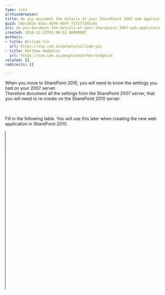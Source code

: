 ```yaml
---
type: rule
archivedreason: 
title: Do you document the details of your SharePoint 2007 web application
guid: 58ecd81e-d3ac-4599-989f-7172773d1c0c
uri: do-you-document-the-details-of-your-sharepoint-2007-web-application
created: 2010-12-23T03:00:52.0000000Z
authors:
- title: William Yin
  url: https://ssw.com.au/people/william-yin
- title: Matthew Hodgkins
  url: https://ssw.com.au/people/matthew-hodgkins
related: []
redirects: []

---
```



<p>When you move to SharePoint 2010, you will need to know the settings you had on your 2007 server. <br>Therefore document all the settings from the SharePoint 2007 server, that you will need to re-create on the SharePoint 2010 server.</p>
<br><excerpt class='endintro'></excerpt><br>
<p style="margin&#58;0cm 0cm 0pt;">Fill in the following table. You will use this later when creating the new web application in SharePoint 2010.</p>
<table cellspacing="0" cellpadding="0" border="1" style="line-height&#58;18px;border&#58;medium none;width&#58;1px;height&#58;873px;"><tbody><tr><td valign="top" style="border&#58;1pt solid windowtext;width&#58;56px;padding&#58;0cm 5.4pt;height&#58;71px;"><p style="margin&#58;0cm 0cm 0pt;"><b>SharePoint&#160;2010 Web Application&#160;Option</b></p></td>
<td valign="top" style="border-top-width&#58;1pt;border-top-style&#58;solid;border-right-width&#58;1pt;border-right-style&#58;solid;width&#58;380px;border-bottom-width&#58;1pt;border-bottom-style&#58;solid;padding&#58;0cm 5.4pt;height&#58;71px;"><p style="margin&#58;0cm 0cm 0pt;"><b>Where To Find This In SharePoint 2007</b></p></td>
<td valign="top" width="187" style="border-top-width&#58;1pt;border-top-style&#58;solid;border-right-width&#58;1pt;border-right-style&#58;solid;width&#58;140pt;border-bottom-width&#58;1pt;border-bottom-style&#58;solid;padding&#58;0cm 5.4pt;height&#58;71px;"><p style="margin&#58;0cm 0cm 0pt;"><b>Answer</b></p></td></tr>
<tr><td valign="top" style="border-right-width&#58;1pt;border-right-style&#58;solid;width&#58;56px;border-bottom-width&#58;1pt;border-bottom-style&#58;solid;padding&#58;0cm 5.4pt;border-left-width&#58;1pt;border-left-style&#58;solid;background-color&#58;transparent;"><p style="margin&#58;0cm 0cm 0pt;">Authentication Provider</p></td>
<td valign="top" style="border-right-width&#58;1pt;border-right-style&#58;solid;width&#58;429px;border-bottom-width&#58;1pt;border-bottom-style&#58;solid;padding&#58;0cm 5.4pt;background-color&#58;transparent;"><p style="margin&#58;0cm 0cm 0pt;">Use&#160;<b>classic</b>&#160;unless you know you need&#160;<b>claims based authentication&#160;<br></b>Note&#58; this is a new feature in SharePoint 2010.</p></td>
<td valign="top" width="187" style="border-right-width&#58;1pt;border-right-style&#58;solid;width&#58;140pt;border-bottom-width&#58;1pt;border-bottom-style&#58;solid;padding&#58;0cm 5.4pt;background-color&#58;transparent;"><p style="margin&#58;0cm 0cm 0pt;">&#160;</p></td></tr>
<tr><td valign="top" style="border-right-width&#58;1pt;border-right-style&#58;solid;width&#58;56px;border-bottom-width&#58;1pt;border-bottom-style&#58;solid;padding&#58;0cm 5.4pt;border-left-width&#58;1pt;border-left-style&#58;solid;background-color&#58;transparent;"><p style="margin&#58;0cm 0cm 0pt;">New IIS Web Site Name</p></td>
<td valign="top" style="border-right-width&#58;1pt;border-right-style&#58;solid;width&#58;429px;border-bottom-width&#58;1pt;border-bottom-style&#58;solid;padding&#58;0cm 5.4pt;background-color&#58;transparent;"><p style="margin&#58;0cm 0cm 0pt;">Application Management | Web application list |&#160;<b>Name Field</b></p></td>
<td valign="top" width="187" style="border-right-width&#58;1pt;border-right-style&#58;solid;width&#58;140pt;border-bottom-width&#58;1pt;border-bottom-style&#58;solid;padding&#58;0cm 5.4pt;background-color&#58;transparent;"><p style="margin&#58;0cm 0cm 0pt;">&#160;</p></td></tr>
<tr><td valign="top" style="border-right-width&#58;1pt;border-right-style&#58;solid;width&#58;56px;border-bottom-width&#58;1pt;border-bottom-style&#58;solid;padding&#58;0cm 5.4pt;border-left-width&#58;1pt;border-left-style&#58;solid;background-color&#58;transparent;"><p style="margin&#58;0cm 0cm 0pt;">Port</p></td>
<td valign="top" style="border-right-width&#58;1pt;border-right-style&#58;solid;width&#58;429px;border-bottom-width&#58;1pt;border-bottom-style&#58;solid;padding&#58;0cm 5.4pt;background-color&#58;transparent;"><p style="margin&#58;0cm 0cm 0pt;">Application Management | Web application list |&#160;<b>URL Field</b>.&#160;<br>Port number will be listed on end of URL (if nothing its port 80)</p></td>
<td valign="top" width="187" style="border-right-width&#58;1pt;border-right-style&#58;solid;width&#58;140pt;border-bottom-width&#58;1pt;border-bottom-style&#58;solid;padding&#58;0cm 5.4pt;background-color&#58;transparent;"><p style="margin&#58;0cm 0cm 0pt;">&#160;</p></td></tr>
<tr><td valign="top" style="border-right-width&#58;1pt;border-right-style&#58;solid;width&#58;56px;border-bottom-width&#58;1pt;border-bottom-style&#58;solid;padding&#58;0cm 5.4pt;border-left-width&#58;1pt;border-left-style&#58;solid;background-color&#58;transparent;"><p style="margin&#58;0cm 0cm 0pt;">Host Header</p></td>
<td valign="top" style="border-right-width&#58;1pt;border-right-style&#58;solid;width&#58;429px;border-bottom-width&#58;1pt;border-bottom-style&#58;solid;padding&#58;0cm 5.4pt;background-color&#58;transparent;"><p style="margin&#58;0cm 0cm 0pt;">Application Management | Web application list |&#160;<b>URL Field</b>&#160;if a DNS name is used (not just the NetBIOS name).&#160;<br>If a DNS name is&#160;<b>NOT</b>&#160;used, leave this blank.</p></td>
<td valign="top" width="187" style="border-right-width&#58;1pt;border-right-style&#58;solid;width&#58;140pt;border-bottom-width&#58;1pt;border-bottom-style&#58;solid;padding&#58;0cm 5.4pt;background-color&#58;transparent;"><p style="margin&#58;0cm 0cm 0pt;">&#160;</p></td></tr>
<tr><td valign="top" style="border-right-width&#58;1pt;border-right-style&#58;solid;width&#58;56px;border-bottom-width&#58;1pt;border-bottom-style&#58;solid;padding&#58;0cm 5.4pt;border-left-width&#58;1pt;border-left-style&#58;solid;background-color&#58;transparent;"><p style="margin&#58;0cm 0cm 0pt;">Authentication Provider</p></td>
<td valign="top" style="border-right-width&#58;1pt;border-right-style&#58;solid;width&#58;429px;border-bottom-width&#58;1pt;border-bottom-style&#58;solid;padding&#58;0cm 5.4pt;background-color&#58;transparent;"><p style="margin&#58;0cm 0cm 0pt;">Application Management | Authentication Providers | (Click On the default zone if applicable) |&#160;<b>IIS Authentication Settings</b>&#160;field.</p></td>
<td valign="top" width="187" style="border-right-width&#58;1pt;border-right-style&#58;solid;width&#58;140pt;border-bottom-width&#58;1pt;border-bottom-style&#58;solid;padding&#58;0cm 5.4pt;background-color&#58;transparent;"><p style="margin&#58;0cm 0cm 0pt;">&#160;</p></td></tr>
<tr><td valign="top" style="border-right-width&#58;1pt;border-right-style&#58;solid;width&#58;56px;border-bottom-width&#58;1pt;border-bottom-style&#58;solid;padding&#58;0cm 5.4pt;border-left-width&#58;1pt;border-left-style&#58;solid;background-color&#58;transparent;"><p style="margin&#58;0cm 0cm 0pt;">Allow Anonymous</p></td>
<td valign="top" style="border-right-width&#58;1pt;border-right-style&#58;solid;width&#58;429px;border-bottom-width&#58;1pt;border-bottom-style&#58;solid;padding&#58;0cm 5.4pt;background-color&#58;transparent;"><p style="margin&#58;0cm 0cm 0pt;">Application Management | Authentication Providers | (Click On the default zone if applicable) |&#160;<b>Anonymous Access</b>&#160;field.</p></td>
<td valign="top" width="187" style="border-right-width&#58;1pt;border-right-style&#58;solid;width&#58;140pt;border-bottom-width&#58;1pt;border-bottom-style&#58;solid;padding&#58;0cm 5.4pt;background-color&#58;transparent;"><p style="margin&#58;0cm 0cm 0pt;">&#160;</p></td></tr>
<tr><td valign="top" style="border-right-width&#58;1pt;border-right-style&#58;solid;width&#58;56px;border-bottom-width&#58;1pt;border-bottom-style&#58;solid;padding&#58;0cm 5.4pt;border-left-width&#58;1pt;border-left-style&#58;solid;background-color&#58;transparent;"><p style="margin&#58;0cm 0cm 0pt;">Use Secure Sockets Layer</p></td>
<td valign="top" style="border-right-width&#58;1pt;border-right-style&#58;solid;width&#58;429px;border-bottom-width&#58;1pt;border-bottom-style&#58;solid;padding&#58;0cm 5.4pt;background-color&#58;transparent;"><p style="margin&#58;0cm 0cm 0pt;">Check whether the SharePoint site URL like “<b>https</b>&#58;//***”</p></td>
<td valign="top" width="187" style="border-right-width&#58;1pt;border-right-style&#58;solid;width&#58;140pt;border-bottom-width&#58;1pt;border-bottom-style&#58;solid;padding&#58;0cm 5.4pt;background-color&#58;transparent;"><p style="margin&#58;0cm 0cm 0pt;">&#160;</p></td></tr>
<tr><td valign="top" style="border-right-width&#58;1pt;border-right-style&#58;solid;width&#58;56px;border-bottom-width&#58;1pt;border-bottom-style&#58;solid;padding&#58;0cm 5.4pt;border-left-width&#58;1pt;border-left-style&#58;solid;background-color&#58;transparent;"><p style="margin&#58;0cm 0cm 0pt;">Public URL</p></td>
<td valign="top" style="border-right-width&#58;1pt;border-right-style&#58;solid;width&#58;429px;border-bottom-width&#58;1pt;border-bottom-style&#58;solid;padding&#58;0cm 5.4pt;background-color&#58;transparent;"><p style="margin&#58;0cm 0cm 0pt;">Automatically updated from Host Header</p></td>
<td valign="top" width="187" style="border-right-width&#58;1pt;border-right-style&#58;solid;width&#58;140pt;border-bottom-width&#58;1pt;border-bottom-style&#58;solid;padding&#58;0cm 5.4pt;background-color&#58;transparent;"><p style="margin&#58;0cm 0cm 0pt;">&#160;</p></td></tr>
<tr><td valign="top" style="border-right-width&#58;1pt;border-right-style&#58;solid;width&#58;56px;border-bottom-width&#58;1pt;border-bottom-style&#58;solid;padding&#58;0cm 5.4pt;border-left-width&#58;1pt;border-left-style&#58;solid;background-color&#58;transparent;"><p style="margin&#58;0cm 0cm 0pt;">Application pool name</p></td>
<td valign="top" style="border-right-width&#58;1pt;border-right-style&#58;solid;width&#58;429px;border-bottom-width&#58;1pt;border-bottom-style&#58;solid;padding&#58;0cm 5.4pt;background-color&#58;transparent;"><p style="margin&#58;0cm 0cm 0pt;">Leave defaults</p></td>
<td valign="top" width="187" style="border-right-width&#58;1pt;border-right-style&#58;solid;width&#58;140pt;border-bottom-width&#58;1pt;border-bottom-style&#58;solid;padding&#58;0cm 5.4pt;background-color&#58;transparent;"><p style="margin&#58;0cm 0cm 0pt;">&#160;</p></td></tr>
<tr><td valign="top" style="border-right-width&#58;1pt;border-right-style&#58;solid;width&#58;56px;border-bottom-width&#58;1pt;border-bottom-style&#58;solid;padding&#58;0cm 5.4pt;border-left-width&#58;1pt;border-left-style&#58;solid;background-color&#58;transparent;"><p style="margin&#58;0cm 0cm 0pt;">Security account for this application pool</p></td>
<td valign="top" style="border-right-width&#58;1pt;border-right-style&#58;solid;width&#58;429px;border-bottom-width&#58;1pt;border-bottom-style&#58;solid;padding&#58;0cm 5.4pt;background-color&#58;transparent;"><p style="margin&#58;0cm 0cm 0pt;">Leave defaults</p></td>
<td valign="top" width="187" style="border-right-width&#58;1pt;border-right-style&#58;solid;width&#58;140pt;border-bottom-width&#58;1pt;border-bottom-style&#58;solid;padding&#58;0cm 5.4pt;background-color&#58;transparent;"><p style="margin&#58;0cm 0cm 0pt;">&#160;</p></td></tr>
<tr><td valign="top" style="border-right-width&#58;1pt;border-right-style&#58;solid;width&#58;56px;border-bottom-width&#58;1pt;border-bottom-style&#58;solid;padding&#58;0cm 5.4pt;border-left-width&#58;1pt;border-left-style&#58;solid;background-color&#58;transparent;"><p style="margin&#58;0cm 0cm 0pt;">Database Name</p></td>
<td valign="top" style="border-right-width&#58;1pt;border-right-style&#58;solid;width&#58;429px;border-bottom-width&#58;1pt;border-bottom-style&#58;solid;padding&#58;0cm 5.4pt;background-color&#58;transparent;"><p style="margin&#58;0cm 0cm 0pt;">Zz the database name so you know this will be replaced (read&#160;<a href="/Management/RulesToSuccessfulProjects/Pages/ZZOldFiles.aspx" style="background-color&#58;transparent;">http&#58;//rules.ssw.com.au/Management/RulesToSuccessfulProjects/Pages/ZZOldFiles.aspx</a><span style="background-color&#58;transparent;"></span><span style="background-color&#58;transparent;">)</span></p>
<p style="margin&#58;0cm 0cm 0pt;">&#160;</p></td>
<td valign="top" width="187" style="border-right-width&#58;1pt;border-right-style&#58;solid;width&#58;140pt;border-bottom-width&#58;1pt;border-bottom-style&#58;solid;padding&#58;0cm 5.4pt;background-color&#58;transparent;"><p style="margin&#58;0cm 0cm 0pt;">&#160;</p></td></tr></tbody></table>
<span style="line-height&#58;18px;"></span><br class="Apple-interchange-newline"><p>&#160;</p>


